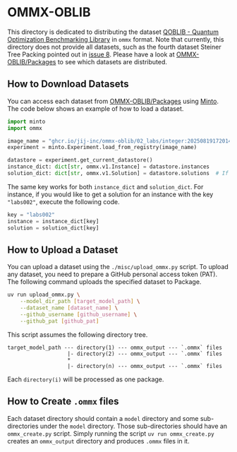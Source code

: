 # OMMX-OBLIB
This directory is dedicated to distributing the dataset [QOBLIB - Quantum Optimization Benchmarking Library](https://git.zib.de/qopt/qoblib-quantum-optimization-benchmarking-library) in `ommx` format. Note that currently, this directory does not provide all datasets, such as the fourth dataset Steiner Tree Packing pointed out in [issue 8](https://github.com/Jij-Inc/OMMX-OBLIB/issues/8). Please have a look at [OMMX-OBLIB/Packages](https://github.com/orgs/Jij-Inc/packages?repo_name=OMMX-OBLIB) to see which datasets are distributed.

## How to Download Datasets
You can access each dataset from [OMMX-OBLIB/Packages](https://github.com/orgs/Jij-Inc/packages?repo_name=OMMX-OBLIB) using [Minto](https://jij-inc.github.io/minto). The code below shows an example of how to load a dataset.

```python
import minto
import ommx

image_name = "ghcr.io/jij-inc/ommx-oblib/02_labs/integer:20250819172014"
experiment = minto.Experiment.load_from_registry(image_name)

datastore = experiment.get_current_datastore()
instance_dict: dict[str, ommx.v1.Instance] = datastore.instances
solution_dict: dict[str, ommx.v1.Solution] = datastore.solutions  # If provided
```

The same key works for both `instance_dict` and `solution_dict`. For instance, if you would like to get a solution for an instance with the key `"labs002"`, execute the following code.

```python
key = "labs002"
instance = instance_dict[key]
solution = solution_dict[key]
```

## How to Upload a Dataset
You can upload a dataset using the `./misc/upload_ommx.py` script. To upload any dataset, you need to prepare a GitHub personal access token (PAT). The following command uploads the specified dataset to Package.

```bash
uv run upload_ommx.py \
    --model_dir_path [target_model_path] \
    --dataset_name [dataset_name] \
    --github_username [github_username] \
    --github_pat [github_pat]
```

This script assumes the following directory tree.

```
target_model_path --- directory(1) --- ommx_output --- `.ommx` files
                   |- directory(2) --- ommx_output --- `.ommx` files
                   *
                   |- directory(n) --- ommx_output --- `.ommx` files
```

Each `directory(i)` will be processed as one package.

## How to Create `.ommx` files
Each dataset directory should contain a `model` directory and some sub-directories under the `model` directory. Those sub-directories should have an `ommx_create.py` script. Simply running the script `uv run ommx_create.py` creates an `ommx_output` directory and produces `.ommx` files in it.
